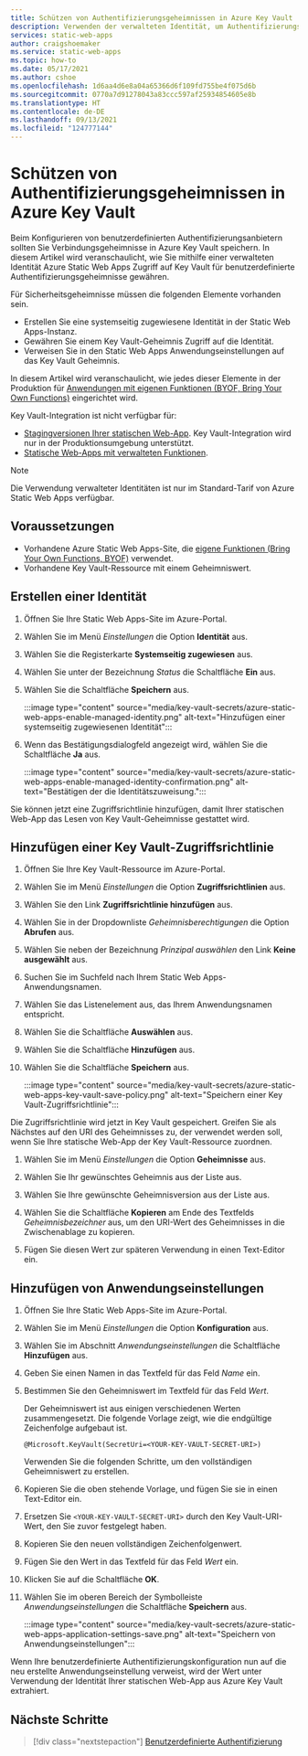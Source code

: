 ```yaml
---
title: Schützen von Authentifizierungsgeheimnissen in Azure Key Vault
description: Verwenden der verwalteten Identität, um Authentifizierungsgeheimnisse in Azure Key Vault zu schützen.
services: static-web-apps
author: craigshoemaker
ms.service: static-web-apps
ms.topic: how-to
ms.date: 05/17/2021
ms.author: cshoe
ms.openlocfilehash: 1d6aa4d6e8a04a65366d6f109fd755be4f075d6b
ms.sourcegitcommit: 0770a7d91278043a83ccc597af25934854605e8b
ms.translationtype: HT
ms.contentlocale: de-DE
ms.lasthandoff: 09/13/2021
ms.locfileid: "124777144"
---
```

# <a name="securing-authentication-secrets-in-azure-key-vault"></a>Schützen von Authentifizierungsgeheimnissen in Azure Key Vault

Beim Konfigurieren von benutzerdefinierten Authentifizierungsanbietern sollten Sie Verbindungsgeheimnisse in Azure Key Vault speichern. In diesem Artikel wird veranschaulicht, wie Sie mithilfe einer verwalteten Identität Azure Static Web Apps Zugriff auf Key Vault für benutzerdefinierte Authentifizierungsgeheimnisse gewähren.

Für Sicherheitsgeheimnisse müssen die folgenden Elemente vorhanden sein.

- Erstellen Sie eine systemseitig zugewiesene Identität in der Static Web Apps-Instanz.
- Gewähren Sie einem Key Vault-Geheimnis Zugriff auf die Identität.
- Verweisen Sie in den Static Web Apps Anwendungseinstellungen auf das Key Vault Geheimnis.

In diesem Artikel wird veranschaulicht, wie jedes dieser Elemente in der Produktion für [Anwendungen mit eigenen Funktionen (BYOF, Bring Your Own Functions)](./functions-bring-your-own.md) eingerichtet wird.

Key Vault-Integration ist nicht verfügbar für:

- [Stagingversionen Ihrer statischen Web-App](./review-publish-pull-requests.md). Key Vault-Integration wird nur in der Produktionsumgebung unterstützt.
- [Statische Web-Apps mit verwalteten Funktionen](./apis.md).

> [!NOTE]
> Die Verwendung verwalteter Identitäten ist nur im Standard-Tarif von Azure Static Web Apps verfügbar.

## <a name="prerequisites"></a>Voraussetzungen

- Vorhandene Azure Static Web Apps-Site, die [eigene Funktionen (Bring Your Own Functions, BYOF)](./functions-bring-your-own.md) verwendet.
- Vorhandene Key Vault-Ressource mit einem Geheimniswert.

## <a name="create-identity"></a>Erstellen einer Identität

1. Öffnen Sie Ihre Static Web Apps-Site im Azure-Portal.

1. Wählen Sie im Menü _Einstellungen_ die Option **Identität** aus.

1. Wählen Sie die Registerkarte **Systemseitig zugewiesen** aus.

1. Wählen Sie unter der Bezeichnung _Status_ die Schaltfläche **Ein** aus.

1. Wählen Sie die Schaltfläche **Speichern** aus.

    :::image type="content" source="media/key-vault-secrets/azure-static-web-apps-enable-managed-identity.png" alt-text="Hinzufügen einer systemseitig zugewiesenen Identität":::

1. Wenn das Bestätigungsdialogfeld angezeigt wird, wählen Sie die Schaltfläche **Ja** aus.

    :::image type="content" source="media/key-vault-secrets/azure-static-web-apps-enable-managed-identity-confirmation.png" alt-text="Bestätigen der die Identitätszuweisung.":::

Sie können jetzt eine Zugriffsrichtlinie hinzufügen, damit Ihrer statischen Web-App das Lesen von Key Vault-Geheimnisse gestattet wird.

## <a name="add-a-key-vault-access-policy"></a>Hinzufügen einer Key Vault-Zugriffsrichtlinie

1. Öffnen Sie Ihre Key Vault-Ressource im Azure-Portal.

1. Wählen Sie im Menü _Einstellungen_ die Option **Zugriffsrichtlinien** aus.

1. Wählen Sie den Link **Zugriffsrichtlinie hinzufügen** aus.

1. Wählen Sie in der Dropdownliste _Geheimnisberechtigungen_ die Option **Abrufen** aus.

1. Wählen Sie neben der Bezeichnung _Prinzipal auswählen_ den Link **Keine ausgewählt** aus.

1. Suchen Sie im Suchfeld nach Ihrem Static Web Apps-Anwendungsnamen.

1. Wählen Sie das Listenelement aus, das Ihrem Anwendungsnamen entspricht.

1. Wählen Sie die Schaltfläche **Auswählen** aus.

1. Wählen Sie die Schaltfläche **Hinzufügen** aus.

1. Wählen Sie die Schaltfläche **Speichern** aus.

    :::image type="content" source="media/key-vault-secrets/azure-static-web-apps-key-vault-save-policy.png" alt-text="Speichern einer Key Vault-Zugriffsrichtlinie":::

Die Zugriffsrichtlinie wird jetzt in Key Vault gespeichert. Greifen Sie als Nächstes auf den URI des Geheimnisses zu, der verwendet werden soll, wenn Sie Ihre statische Web-App der Key Vault-Ressource zuordnen.

1. Wählen Sie im Menü _Einstellungen_ die Option **Geheimnisse** aus.

1. Wählen Sie Ihr gewünschtes Geheimnis aus der Liste aus.

1. Wählen Sie Ihre gewünschte Geheimnisversion aus der Liste aus.

1. Wählen Sie die Schaltfläche **Kopieren** am Ende des Textfelds _Geheimnisbezeichner_ aus, um den URI-Wert des Geheimnisses in die Zwischenablage zu kopieren.

1. Fügen Sie diesen Wert zur späteren Verwendung in einen Text-Editor ein.

## <a name="add-application-setting"></a>Hinzufügen von Anwendungseinstellungen

1. Öffnen Sie Ihre Static Web Apps-Site im Azure-Portal.

1. Wählen Sie im Menü _Einstellungen_ die Option **Konfiguration** aus.

1. Wählen Sie im Abschnitt _Anwendungseinstellungen_ die Schaltfläche **Hinzufügen** aus.

1. Geben Sie einen Namen in das Textfeld für das Feld _Name_ ein.

1. Bestimmen Sie den Geheimniswert im Textfeld für das Feld _Wert_.

    Der Geheimniswert ist aus einigen verschiedenen Werten zusammengesetzt. Die folgende Vorlage zeigt, wie die endgültige Zeichenfolge aufgebaut ist.

    ```text
    @Microsoft.KeyVault(SecretUri=<YOUR-KEY-VAULT-SECRET-URI>)
    ```

    Verwenden Sie die folgenden Schritte, um den vollständigen Geheimniswert zu erstellen.

1. Kopieren Sie die oben stehende Vorlage, und fügen Sie sie in einen Text-Editor ein.

1. Ersetzen Sie `<YOUR-KEY-VAULT-SECRET-URI>` durch den Key Vault-URI-Wert, den Sie zuvor festgelegt haben.

1. Kopieren Sie den neuen vollständigen Zeichenfolgenwert.

1. Fügen Sie den Wert in das Textfeld für das Feld _Wert_ ein.

1. Klicken Sie auf die Schaltfläche **OK**.

1. Wählen Sie im oberen Bereich der Symbolleiste _Anwendungseinstellungen_ die Schaltfläche **Speichern** aus.

    :::image type="content" source="media/key-vault-secrets/azure-static-web-apps-application-settings-save.png" alt-text="Speichern von Anwendungseinstellungen":::

Wenn Ihre benutzerdefinierte Authentifizierungskonfiguration nun auf die neu erstellte Anwendungseinstellung verweist, wird der Wert unter Verwendung der Identität Ihrer statischen Web-App aus Azure Key Vault extrahiert.

## <a name="next-steps"></a>Nächste Schritte

> [!div class="nextstepaction"]
> [Benutzerdefinierte Authentifizierung](./authentication-custom.md)
